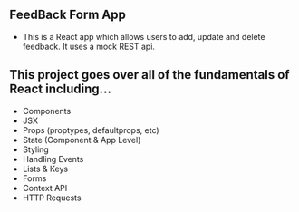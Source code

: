 ## FeedBack Form App
- This is a React app which allows users to add, update and delete feedback. It uses a mock REST api.

## This project goes over all of the fundamentals of React including...

- Components
- JSX
- Props (proptypes, defaultprops, etc)
- State (Component & App Level)
- Styling
- Handling Events
- Lists & Keys
- Forms
- Context API
- HTTP Requests